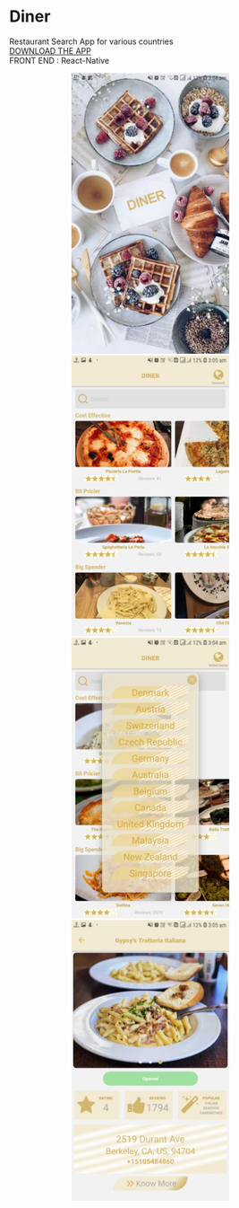 # Diner

Restaurant Search App for various countries <br>
<a href="https://www.dropbox.com/s/iwkv79ql22re6lr/Diner.apk?dl=0">DOWNLOAD THE APP</a><br>
FRONT END : React-Native <br>

<p align="center">
<img src ="assets/Screen1.jpg" height="500">
<img src ="assets/Screen2.jpg" height="500"><br>
<img src ="assets/Screen3.jpg" height="500">
<img src ="assets/Screen4.jpg" height="500">
</p>
